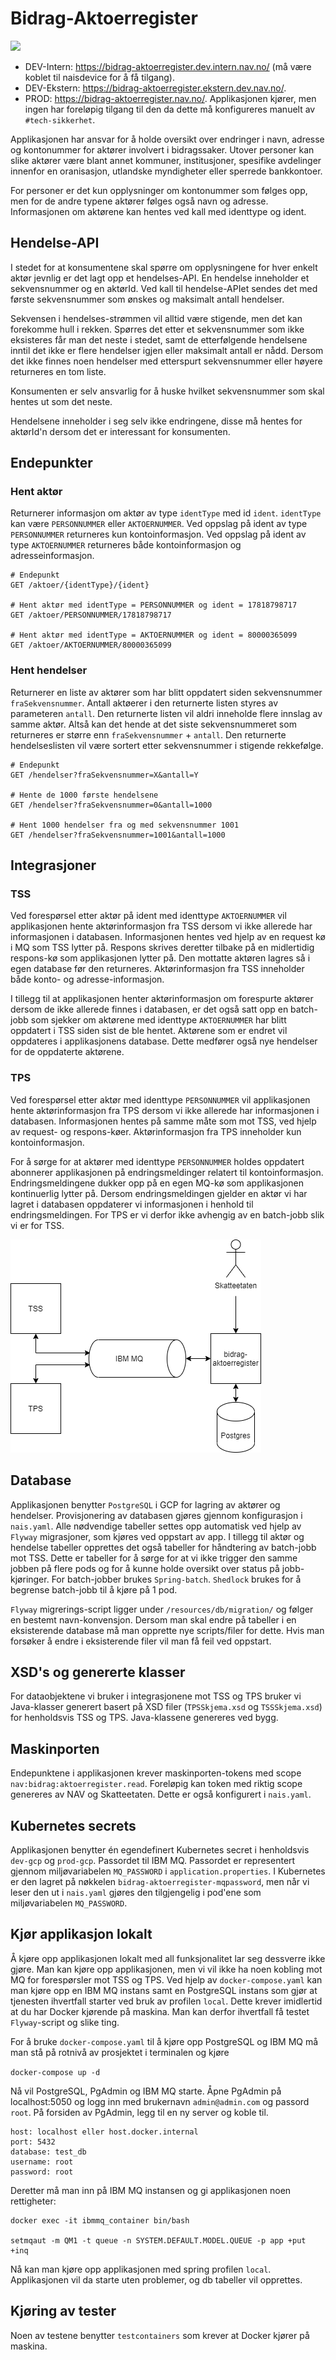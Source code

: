 # Bidrag-Aktoerregister

![](https://github.com/navikt/bidrag-aktoerregister/actions/workflows/build-and-deploy.yaml/badge.svg)

* DEV-Intern: https://bidrag-aktoerregister.dev.intern.nav.no/ (må være koblet til naisdevice for å få tilgang).
* DEV-Ekstern: https://bidrag-aktoerregister.ekstern.dev.nav.no/.
* PROD: https://bidrag-aktoerregister.nav.no/. Applikasjonen kjører, men ingen har foreløpig tilgang til den da dette må konfigureres manuelt av `#tech-sikkerhet`.

Applikasjonen har ansvar for å holde oversikt over endringer i navn, adresse og kontonummer for aktører involvert i bidragssaker. Utover personer kan slike aktører være blant annet kommuner, institusjoner, spesifike avdelinger innenfor en oranisasjon, utlandske myndigheter eller sperrede bankkontoer.

For personer er det kun opplysninger om kontonummer som følges opp, men for de andre typene aktører følges også navn og adresse. Informasjonen om aktørene kan hentes ved kall med identtype og ident.

## Hendelse-API
I stedet for at konsumentene skal spørre om opplysningene for hver enkelt aktør jevnlig er det lagt opp et hendelses-API. En hendelse inneholder et sekvensnummer og en aktørId. Ved kall til hendelse-APIet sendes det med første sekvensnummer som ønskes og maksimalt antall hendelser.

Sekvensen i hendelses-strømmen vil alltid være stigende, men det kan forekomme hull i rekken. Spørres det etter et sekvensnummer som ikke eksisteres får man det neste i stedet, samt de etterfølgende hendelsene inntil det ikke er flere hendelser igjen eller maksimalt antall er nådd. Dersom det ikke finnes noen hendelser med etterspurt sekvensnummer eller høyere returneres en tom liste.

Konsumenten er selv ansvarlig for å huske hvilket sekvensnummer som skal hentes ut som det neste.

Hendelsene inneholder i seg selv ikke endringene, disse må hentes for aktørId'n dersom det er interessant for konsumenten.

## Endepunkter

### Hent aktør

Returnerer informasjon om aktør av type `identType` med id `ident`. `identType` kan være `PERSONNUMMER` eller `AKTOERNUMMER`. Ved oppslag på ident av type `PERSONNUMMER` returneres kun kontoinformasjon. Ved oppslag på ident av type `AKTOERNUMMER` returneres både kontoinformasjon og adresseinformasjon.

```
# Endepunkt
GET /aktoer/{identType}/{ident}

# Hent aktør med identType = PERSONNUMMER og ident = 17818798717
GET /aktoer/PERSONNUMMER/17818798717

# Hent aktør med identType = AKTOERNUMMER og ident = 80000365099
GET /aktoer/AKTOERNUMMER/80000365099
```

### Hent hendelser

Returnerer en liste av aktører som har blitt oppdatert siden sekvensnummer `fraSekvensnummer`. Antall aktøerer i den returnerte listen styres av parameteren `antall`. Den returnerte listen vil aldri inneholde flere innslag av samme aktør. Altså kan det hende at det siste sekvensnummeret som returneres er større enn `fraSekvensnummer` + `antall`. Den returnerte hendelseslisten vil være sortert etter sekvensnummer i stigende rekkefølge.

```
# Endepunkt
GET /hendelser?fraSekvensnummer=X&antall=Y

# Hente de 1000 første hendelsene
GET /hendelser?fraSekvensnummer=0&antall=1000

# Hent 1000 hendelser fra og med sekvensnummer 1001
GET /hendelser?fraSekvensnummer=1001&antall=1000
```

## Integrasjoner

### TSS

Ved forespørsel etter aktør på ident med identtype `AKTOERNUMMER` vil applikasjonen hente aktørinformasjon fra TSS dersom vi ikke allerede har informasjonen i databasen. Informasjonen hentes ved hjelp av en request kø i MQ som TSS lytter på. Respons skrives deretter tilbake på en midlertidig respons-kø som applikasjonen lytter på. Den mottatte aktøren lagres så i egen database før den returneres. Aktørinformasjon fra TSS inneholder både konto- og adresse-informasjon.

I tillegg til at applikasjonen henter aktørinformasjon om forespurte aktører dersom de ikke allerede finnes i databasen, er det også satt opp en batch-jobb som sjekker om aktørene med identtype `AKTOERNUMMER` har blitt oppdatert i TSS siden sist de ble hentet. Aktørene som er endret vil oppdateres i applikasjonens database. Dette medfører også nye hendelser for de oppdaterte aktørene.

### TPS

Ved forespørsel etter aktør med identtype `PERSONNUMMER` vil applikasjonen hente aktørinformasjon fra TPS dersom vi ikke allerede har informasjonen i databasen. Informasjonen hentes på samme måte som mot TSS, ved hjelp av request- og respons-køer. Aktørinformasjon fra TPS inneholder kun kontoinformasjon.

For å sørge for at aktører med identtype `PERSONNUMMER` holdes oppdatert abonnerer applikasjonen på endringsmeldinger relatert til kontoinformasjon. Endringsmeldingene dukker opp på en egen MQ-kø som applikasjonen kontinuerlig lytter på. Dersom endringsmeldingen gjelder en aktør vi har lagret i databasen oppdaterer vi informasjonen i henhold til endringsmeldingen. For TPS er vi derfor ikke avhengig av en batch-jobb slik vi er for TSS.

![System oversikt](./img/bidrag-aktoerregister.drawio.png)

## Database

Applikasjonen benytter `PostgreSQL` i GCP for lagring av aktører og hendelser. Provisjonering av databasen gjøres gjennom konfigurasjon i `nais.yaml`. Alle nødvendige tabeller settes opp automatisk ved hjelp av `Flyway` migrasjoner, som kjøres ved oppstart av app. I tillegg til aktør og hendelse tabeller opprettes det også tabeller for håndtering av batch-jobb mot TSS. Dette er tabeller for å sørge for at vi ikke trigger den samme jobben på flere pods og for å kunne holde oversikt over status på jobb-kjøringer. For batch-jobber brukes `Spring-batch`. `Shedlock` brukes for å begrense batch-jobb til å kjøre på 1 pod.

`Flyway` migrerings-script ligger under `/resources/db/migration/` og følger en bestemt navn-konvensjon. Dersom man skal endre på tabeller i en eksisterende database må man opprette nye scripts/filer for dette. Hvis man forsøker å endre i eksisterende filer vil man få feil ved oppstart.

## XSD's og genererte klasser

For dataobjektene vi bruker i integrasjonene mot TSS og TPS bruker vi Java-klasser generert basert på XSD filer (`TPSSkjema.xsd` og `TSSSkjema.xsd`) for henholdsvis TSS og TPS. Java-klassene genereres ved bygg.

## Maskinporten

Endepunktene i applikasjonen krever maskinporten-tokens med scope `nav:bidrag:aktoerregister.read`. Foreløpig kan token med riktig scope genereres av NAV og Skatteetaten. Dette er også konfigurert i `nais.yaml`.

## Kubernetes secrets
Applikasjonen benytter én egendefinert Kubernetes secret i henholdsvis `dev-gcp` og `prod-gcp`. Passordet til IBM MQ. Passordet er representert gjennom miljøvariabelen `MQ_PASSWORD` i `application.properties`. I Kubernetes er den lagret på nøkkelen `bidrag-aktoerregister-mqpassword`, men når vi leser den ut i `nais.yaml` gjøres den tilgjengelig i pod'ene som miljøvariabelen `MQ_PASSWORD`.

## Kjør applikasjon lokalt

Å kjøre opp applikasjonen lokalt med all funksjonalitet lar seg dessverre ikke gjøre. Man kan kjøre opp applikasjonen, men vi vil ikke ha noen kobling mot MQ for forespørsler mot TSS og TPS. Ved hjelp av `docker-compose.yaml` kan man kjøre opp en IBM MQ instans samt en PostgreSQL instans som gjør at tjenesten ihvertfall starter ved bruk av profilen `local`. Dette krever imidlertid at du har Docker kjørende på maskina. Man kan derfor ihvertfall få testet `Flyway`-script og slike ting.

For å bruke `docker-compose.yaml` til å kjøre opp PostgreSQL og IBM MQ må man stå på rotnivå av prosjektet i terminalen og kjøre 

```docker-compose up -d```

Nå vil PostgreSQL, PgAdmin og IBM MQ starte. Åpne PgAdmin på localhost:5050 og logg inn med brukernavn `admin@admin.com` og passord `root`. På forsiden av PgAdmin, legg til en ny server og koble til. 

```
host: localhost eller host.docker.internal
port: 5432
database: test_db
username: root
password: root
```

Deretter må man inn på IBM MQ instansen og gi applikasjonen noen rettigheter:

```
docker exec -it ibmmq_container bin/bash

setmqaut -m QM1 -t queue -n SYSTEM.DEFAULT.MODEL.QUEUE -p app +put +inq
```

Nå kan man kjøre opp applikasjonen med spring profilen `local`. Applikasjonen vil da starte uten problemer, og db tabeller vil opprettes.

## Kjøring av tester

Noen av testene benytter `testcontainers` som krever at Docker kjører på maskina.
